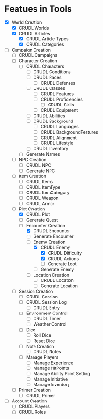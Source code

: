 # Featues in Tools

- [X] World Creation
  - [X] CRUDL Worlds
  - [X] CRUDL Articles
    - [X] CRUDL Article Types
    - [X] CRUDL Categories
- [ ] Campaign Creation
  - [ ] CRUDL Campaigns
  - [ ] Character Creation
    - [ ] CRUDL Characters
      - [ ] CRUDL Conditions
      - [ ] CRUDL Races
        - [ ] CRUDL Defenses
      - [ ] CRUDL Classes
        - [ ] CRUDL Features
        - [ ] CRUDL Proficiencies
          - [ ] CRUDL Skills
        - [ ] CRUDL Equipment
      - [ ] CRUDL Abilities
      - [ ] CRUDL Background
        - [ ] CRUDL Languages
        - [ ] CRUDL BackgroundFeatures
        - [ ] CRUDL Alignment
        - [ ] CRUDL Lifestyle
      - [ ] CRUDL Inventory
    - [ ] Generate Names
  - [ ] NPC Creation
    - [ ] CRUDL NPC
    - [ ] Generate NPC
  - [ ] Item Creation
    - [ ] CRUDL Items
    - [ ] CRUDL ItemType
    - [ ] CRUDL ItemCategory
    - [ ] CRUDL Weapon
    - [ ] CRUDL Armor
  - [ ] Plot Creation
    - [x] CRUDL Plot
    - [ ] Generate Quest
    - [ ] Encounter Creation
      - [x] CRUDL Encounter
      - [ ] Generate Encounter
      - [ ] Enemy Creation
        - [X] CRUDL Enemy
          - [X] CRUDL Difficulty
          - [X] CRUDL Actions
          - [ ] Generate Loot
        - [ ] Generate Enemy
      - [ ] Location Creation
        - [ ] CRUDL Location
        - [ ] Generate Location
  - [ ] Session Creation
    - [ ] CRUDL Session
    - [ ] CRUDL Session Log
      - [ ] CRUDL Entry
    - [ ] Environment Control
      - [ ] CRUDL Timer
      - [ ] Weather Control
    - [ ] Dice
      - [ ] Roll Dice
      - [ ] Reset Dice
    - [ ] Note Creation
      - [ ] CRUDL Notes
    - [ ] Manage Players
      - [ ] Manage Experience
      - [ ] Manage HitPoints
      - [ ] Manage Ability Point Setting
      - [ ] Manage Initiative
      - [ ] Manage Inventory
  - [ ] Primer Creation
    - [ ] CRUDL Primer
- [ ] Account Creation
  - [ ] CRUDL Players
  - [ ] CRUDL Roles
